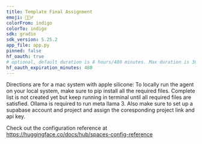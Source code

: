 ```yaml
---
title: Template Final Assignment
emoji: 🕵🏻‍♂️
colorFrom: indigo
colorTo: indigo
sdk: gradio
sdk_version: 5.25.2
app_file: app.py
pinned: false
hf_oauth: true
# optional, default duration is 8 hours/480 minutes. Max duration is 30 days/43200 minutes.
hf_oauth_expiration_minutes: 480
---
```

Directions are for a mac system with apple silicone:
To locally run the agent on your local system, make sure to pip install all the required files. Complete list is not created yet but keep running in terminal until all required files are satisfied. Ollama is required to run meta llama 3. Also make sure to set up a supabase account and project and assign the coresponding project link and api key.

Check out the configuration reference at https://huggingface.co/docs/hub/spaces-config-reference
